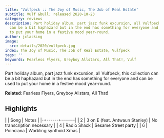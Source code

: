 ```yaml
---
title: 'Vulfpeck :: The Joy of Music, The Job of Real Estate'
subtitle: Vulf &bull; released 2020-10-23
category: reviews
description: Part holiday album, part jazz funk excursion, all Vulfpeck, this collection
  can be a bit haphazard but in the end has something for everyone and can be used
  to put your home in a festive mood year-round.
author: jclacking
image:
  src: details/2020/vulfpeck.jpg
index: The Joy of Music, The Job of Real Estate, Vulfpeck
tags: ''
keywords: Fearless Flyers, Greyboy Allstars, All That!, Vulf
---
```

Part holiday album, part jazz funk excursion, all Vulfpeck, this collection can be a bit haphazard but in the end has something for everyone and can be used to put your home in a festive mood year-round.<!--more-->

**Related**: Fearless Flyers, Greyboy Allstars, All That!

## Highlights

| | Song | Notes |
|-+------+-------|
| 2 | 3 on E (feat. Antwaun Stanley) | No transcription necessary |
| 4 | Radio Shack | Sesame Street party |
| 6 | Poinciana | Warbling synthoid Xmas |

